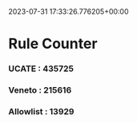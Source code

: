 2023-07-31 17:33:26.776205+00:00
# Rule Counter 
 ### UCATE : 435725

 ### Veneto : 215616

 ### Allowlist : 13929